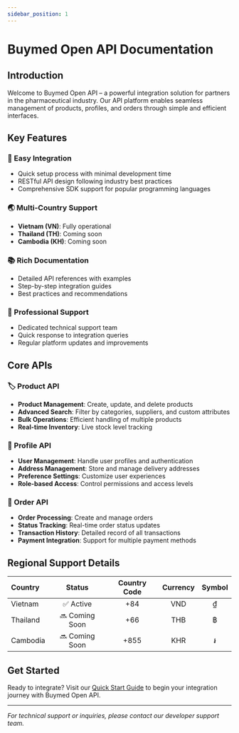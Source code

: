 ```yaml
---
sidebar_position: 1
---
```


# Buymed Open API Documentation

## Introduction

Welcome to Buymed Open API – a powerful integration solution for partners in the pharmaceutical industry. Our API platform enables seamless management of products, profiles, and orders through simple and efficient interfaces.

## Key Features

### 🚀 Easy Integration
- Quick setup process with minimal development time
- RESTful API design following industry best practices
- Comprehensive SDK support for popular programming languages

### 🌏 Multi-Country Support
- **Vietnam (VN)**: Fully operational
- **Thailand (TH)**: Coming soon
- **Cambodia (KH)**: Coming soon

### 📚 Rich Documentation
- Detailed API references with examples
- Step-by-step integration guides
- Best practices and recommendations

### 💪 Professional Support
- Dedicated technical support team
- Quick response to integration queries
- Regular platform updates and improvements

## Core APIs

### 🏷️ Product API
- **Product Management**: Create, update, and delete products
- **Advanced Search**: Filter by categories, suppliers, and custom attributes
- **Bulk Operations**: Efficient handling of multiple products
- **Real-time Inventory**: Live stock level tracking

### 👤 Profile API
- **User Management**: Handle user profiles and authentication
- **Address Management**: Store and manage delivery addresses
- **Preference Settings**: Customize user experiences
- **Role-based Access**: Control permissions and access levels

### 🛒 Order API
- **Order Processing**: Create and manage orders
- **Status Tracking**: Real-time order status updates
- **Transaction History**: Detailed record of all transactions
- **Payment Integration**: Support for multiple payment methods

## Regional Support Details

| Country | Status | Country Code | Currency | Symbol |
|:--------|:------:|:------------:|:--------:|:-------:|
| Vietnam | ✅ Active | +84 | VND | ₫ |
| Thailand | 🔜 Coming Soon | +66 | THB | ฿ |
| Cambodia | 🔜 Coming Soon | +855 | KHR | ៛ |

## Get Started

Ready to integrate? Visit our [Quick Start Guide](/docs/category/quick-start-guide) to begin your integration journey with Buymed Open API.

---

*For technical support or inquiries, please contact our developer support team.*
